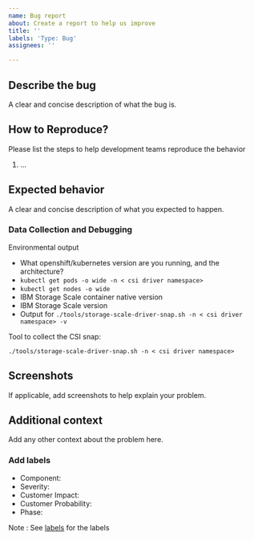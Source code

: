```yaml
---
name: Bug report
about: Create a report to help us improve
title: ''
labels: 'Type: Bug'
assignees: ''

---
```


## Describe the bug
A clear and concise description of what the bug is.

## How to Reproduce?
Please list the steps to help development teams reproduce the behavior

1. ...


## Expected behavior
A clear and concise description of what you expected to happen.

### Data Collection and Debugging

Environmental output

- What openshift/kubernetes version are you running, and the architecture? 
- `kubectl get pods -o wide -n < csi driver namespace> `
- `kubectl get nodes -o wide`
- IBM Storage Scale container native version 
- IBM Storage Scale version 
- Output for `./tools/storage-scale-driver-snap.sh -n < csi driver namespace> -v `


Tool to collect the CSI snap:

`./tools/storage-scale-driver-snap.sh -n < csi driver namespace>`

## Screenshots
If applicable, add screenshots to help explain your problem.

## Additional context
Add any other context about the problem here.

### Add labels

- Component:
- Severity:
- Customer Impact:
- Customer Probability:
- Phase:

Note : See [labels](https://github.com/IBM/ibm-spectrum-scale-csi/labels) for the labels
